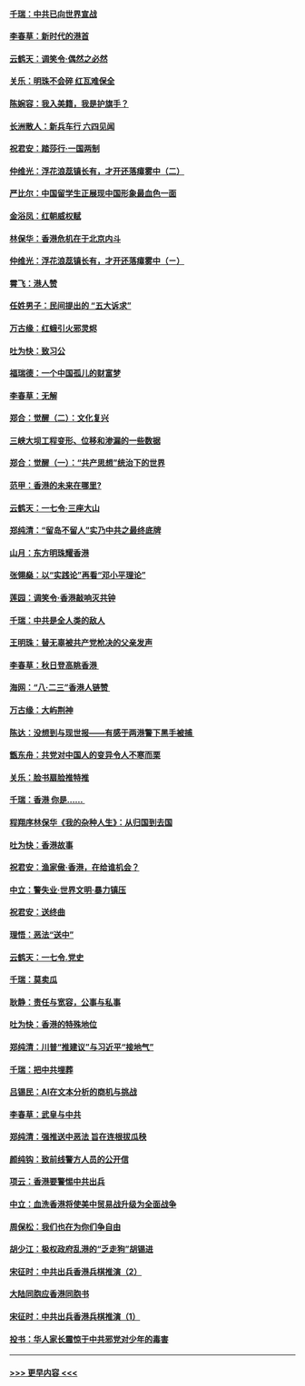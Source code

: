 #### [千瑞：中共已向世界宣战](../pages/nsc993/n11490123.md?t=08312333) 
#### [李春草：新时代的港首](../pages/nsc993/n11489864.md?t=08312333) 
#### [云鹤天：调笑令·偶然之必然](../pages/nsc993/n11489701.md?t=08312333) 
#### [关乐：明珠不会碎 红瓦难保全](../pages/nsc993/n11489647.md?t=08312333) 
#### [陈婉容：我入美籍，我是护旗手？](../pages/nsc993/n11487908.md?t=08312333) 
#### [长洲散人：新兵车行 六四见闻](../pages/nsc993/n11487729.md?t=08312333) 
#### [祝君安：踏莎行‧一国两制](../pages/nsc993/n11487699.md?t=08312333) 
#### [仲维光：浮花浪蕊镇长有，才开还落瘴雾中（二）](../pages/nsc993/n11483286.md?t=08312333) 
#### [严比尔：中国留学生正展现中国形象最血色一面](../pages/nsc993/n11485145.md?t=08312333) 
#### [金浴凤：红朝威权赋](../pages/nsc993/n11485191.md?t=08312333) 
#### [林保华：香港危机在于北京内斗](../pages/nsc993/n11484593.md?t=08312333) 
#### [仲维光：浮花浪蕊镇长有，才开还落瘴雾中（ㄧ）](../pages/nsc993/n11483259.md?t=08312333) 
#### [霄飞：港人赞](../pages/nsc993/n11482957.md?t=08312333) 
#### [任姓男子：民间提出的 “五大诉求”](../pages/nsc993/n11482897.md?t=08312333) 
#### [万古缘：红蛾引火邪灵烬](../pages/nsc993/n11482886.md?t=08312333) 
#### [吐为快：致习公](../pages/nsc993/n11482867.md?t=08312333) 
#### [福瑞德：一个中国孤儿的财富梦](../pages/nsc993/n11482817.md?t=08312333) 
#### [李春草：无解](../pages/nsc993/n11482791.md?t=08312333) 
#### [郑合：觉醒（二）：文化复兴](../pages/nsc993/n11478025.md?t=08312333) 
#### [三峡大坝工程变形、位移和渗漏的一些数据](../pages/nsc993/n11478232.md?t=08312333) 
#### [郑合：觉醒（一）：“共产思想”统治下的世界](../pages/nsc993/n11477663.md?t=08312333) 
#### [范甲：香港的未来在哪里?](../pages/nsc993/n11477249.md?t=08312333) 
#### [云鹤天：一七令·三座大山](../pages/nsc993/n11477192.md?t=08312333) 
#### [郑纯清：“留岛不留人”实乃中共之最终底牌](../pages/nsc993/n11476160.md?t=08312333) 
#### [山月：东方明珠耀香港](../pages/nsc993/n11476077.md?t=08312333) 
#### [张翎燊：以“实践论”再看“邓小平理论”](../pages/nsc993/n11475733.md?t=08312333) 
#### [莲园：调笑令‧香港敲响灭共钟](../pages/nsc993/n11475723.md?t=08312333) 
#### [千瑞：中共是全人类的敌人](../pages/nsc993/n11475329.md?t=08312333) 
#### [王明珠：替无辜被共产党枪决的父亲发声](../pages/nsc993/n11474570.md?t=08312333) 
#### [李春草：秋日登高眺香港 ](../pages/nsc993/n11474491.md?t=08312333) 
#### [海网：“八·二三”香港人链赞 ](../pages/nsc993/n11474538.md?t=08312333) 
#### [万古缘：大屿荆神](../pages/nsc993/n11474401.md?t=08312333) 
#### [陈达：没想到与现世报——有感于两港警下黑手被捕 ](../pages/nsc993/n11472557.md?t=08312333) 
#### [甑东舟：共党对中国人的变异令人不寒而栗](../pages/nsc993/n11472496.md?t=08312333) 
#### [关乐：脸书扇脸推特推](../pages/nsc993/n11472488.md?t=08312333) 
#### [千瑞：香港  你是…… ](../pages/nsc993/n11472459.md?t=08312333) 
#### [程翔序林保华《我的杂种人生》：从归国到去国](../pages/nsc993/n11472369.md?t=08312333) 
#### [吐为快：香港故事](../pages/nsc993/n11471931.md?t=08312333) 
#### [祝君安：渔家傲‧香港，在给谁机会？](../pages/nsc993/n11469718.md?t=08312333) 
#### [中立：警失业‧世界文明‧暴力镇压](../pages/nsc993/n11467566.md?t=08312333) 
#### [祝君安：送终曲](../pages/nsc993/n11467546.md?t=08312333) 
#### [理悟：恶法“送中”](../pages/nsc993/n11467290.md?t=08312333) 
#### [云鹤天：一七令.党史](../pages/nsc993/n11464122.md?t=08312333) 
#### [千瑞：莫卖瓜](../pages/nsc993/n11463014.md?t=08312333) 
#### [耿静：责任与宽容，公事与私事](../pages/nsc993/n11462810.md?t=08312333) 
#### [吐为快：香港的特殊地位](../pages/nsc993/n11462562.md?t=08312333) 
#### [郑纯清：川普“推建议”与习近平“接地气”](../pages/nsc993/n11461683.md?t=08312333) 
#### [千瑞：把中共埋葬](../pages/nsc993/n11461658.md?t=08312333) 
#### [吕锡民：AI在文本分析的商机与挑战](../pages/nsc993/n11460607.md?t=08312333) 
#### [李春草：武皇与中共](../pages/nsc993/n11460589.md?t=08312333) 
#### [郑纯清：强推送中恶法 旨在连根拔瓜秧](../pages/nsc993/n11460526.md?t=08312333) 
#### [颜纯钩：致前线警方人员的公开信](../pages/nsc993/n11459564.md?t=08312333) 
#### [项云：香港要警惕中共出兵](../pages/nsc993/n11459530.md?t=08312333) 
#### [中立：血洗香港将使美中贸易战升级为全面战争](../pages/nsc993/n11459717.md?t=08312333) 
#### [周保松：我们也在为你们争自由](../pages/nsc993/n11459087.md?t=08312333) 
#### [胡少江：极权政府乱港的“乏走狗”胡锡进](../pages/nsc993/n11459051.md?t=08312333) 
#### [宋征时：中共出兵香港兵棋推演（2）](../pages/nsc993/n11458306.md?t=08312333) 
#### [大陆同胞应香港同胞书](../pages/nsc993/n11457241.md?t=08312333) 
#### [宋征时：中共出兵香港兵棋推演（1）](../pages/nsc993/n11455979.md?t=08312333) 
#### [投书：华人家长震惊于中共邪党对少年的毒害](../pages/nsc993/n11454664.md?t=08312333) 

----
#### [ >>> 更早内容 <<< ](../indexes/nsc993-earlier.md)
